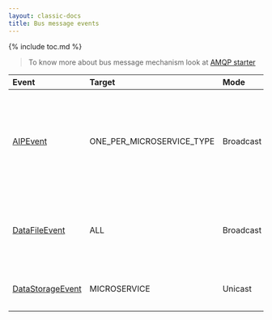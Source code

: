 ```yaml
---
layout: classic-docs
title: Bus message events
---
```


{% include toc.md %}

> To know more about bus message mechanism look at [AMQP starter](/development/framework/starters/amqp-starter/)

 | Event    | Target   | Mode    | Description     |
 | :----    | :----    | :------ | :-----------    |
 | [AIPEvent](https://github.com/RegardsOss/regards-storage/blob/master/storage-domain/fr/cnes/regards/modules/storage/domain/event/AIPEvent.java) | ONE_PER_MICROSERVICE_TYPE | Broadcast | Biggest granularity information event on what's happening on an AIP. If you need informations on each StorageDataFile. |
 | [DataFileEvent](https://github.com/RegardsOss/regards-storage/blob/master/storage-domain/fr/cnes/regards/modules/storage/domain/event/DataFileEvent.java) | ALL | Broadcast | Events mainly for rs-order, gives information on StorageDataFile granularity, not AIP. |
 | [DataStorageEvent](https://github.com/RegardsOss/regards-storage/blob/master/storage-domain/fr/cnes/regards/modules/storage/domain/event/DataStorageEvent.java) | MICROSERVICE | Unicast | Published when a file is stored, deleted or restored |


